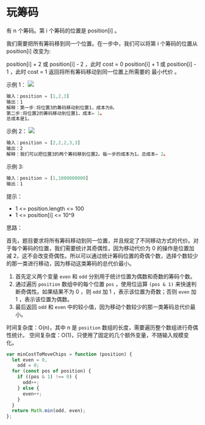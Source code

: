 # 玩筹码

有 n 个筹码。第 i 个筹码的位置是 position[i] 。

我们需要把所有筹码移到同一个位置。在一步中，我们可以将第 i 个筹码的位置从 position[i] 改变为:

position[i] + 2 或 position[i] - 2 ，此时 cost = 0
position[i] + 1 或 position[i] - 1 ，此时 cost = 1
返回将所有筹码移动到同一位置上所需要的 最小代价 。

示例 1：
![](https://assets.leetcode.com/uploads/2020/08/15/chips_e1.jpg)

```javascript
输入：position = [1,2,3]
输出：1
解释：第一步:将位置3的筹码移动到位置1，成本为0。
第二步:将位置2的筹码移动到位置1，成本= 1。
总成本是1。
```

示例 2：
![](https://assets.leetcode.com/uploads/2020/08/15/chip_e2.jpg)

```javascript
输入：position = [2,2,2,3,3]
输出：2
解释：我们可以把位置3的两个筹码移到位置2。每一步的成本为1。总成本= 2。
```

示例 3:

```javascript
输入：position = [1,1000000000]
输出：1
```

提示：

- 1 <= position.length <= 100
- 1 <= position[i] <= 10^9

思路：

首先，题目要求将所有筹码移动到同一位置，并且规定了不同移动方式的代价。对于每个筹码的位置，我们需要统计其奇偶性，因为移动代价为 0 的操作是位置加减 2，这不会改变奇偶性。所以可以通过统计筹码位置的奇偶个数，选择个数较少的那一类进行移动，因为移动这类筹码的总代价最小。

1. 首先定义两个变量 `even` 和 `odd` 分别用于统计位置为偶数和奇数的筹码个数。
2. 通过遍历 `position` 数组中的每个位置 `pos` ，使用位运算 `(pos & 1)` 来快速判断奇偶性。如果结果不为 0 ，则 `odd` 加 1 ，表示该位置为奇数；否则 `even` 加 1 ，表示该位置为偶数。
3. 最后返回 `odd` 和 `even` 中的较小值，因为移动个数较少的那一类筹码总代价最小。

时间复杂度：O(n)，其中 n 是 `position` 数组的长度，需要遍历整个数组进行奇偶性统计。
空间复杂度：O(1)，只使用了固定的几个额外变量，不随输入规模变化。

```javascript
var minCostToMoveChips = function (position) {
  let even = 0,
    odd = 0;
  for (const pos of position) {
    if ((pos & 1) !== 0) {
      odd++;
    } else {
      even++;
    }
  }
  return Math.min(odd, even);
};
```

